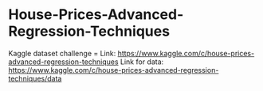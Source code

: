 # House-Prices-Advanced-Regression-Techniques

Kaggle dataset challenge =
Link: https://www.kaggle.com/c/house-prices-advanced-regression-techniques
Link for data: https://www.kaggle.com/c/house-prices-advanced-regression-techniques/data
